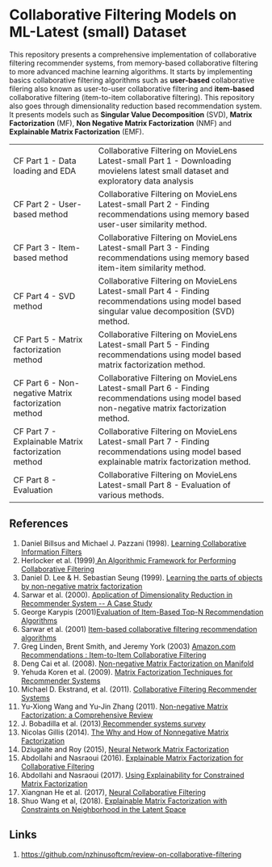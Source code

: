 # Collaborative Filtering Models on ML-Latest (small) Dataset
This repository presents a comprehensive implementation of collaborative filtering recommender systems, from memory-based collaborative filtering to more advanced machine learning algorithms. It starts by implementing basics collaborative filtering algorithms such as <b>user-based</b> collaborative filering also known as user-to-user collaborative filtering and <b>item-based</b> collaborative filtering (item-to-item collaborative filtering). This repository also goes through dimensionality reduction based recommendation system. It presents models such as **Singular Value Decomposition** (SVD), **Matrix Factorization** (MF), **Non Negative Matrix Factorization** (NMF) and **Explainable Matrix Factorization** (EMF).

| | |
| --- | --- |
| CF Part 1 - Data loading and EDA | Collaborative Filtering on MovieLens Latest-small Part 1 - Downloading movielens latest small dataset and exploratory data analysis |
| CF Part 2 - User-based method | Collaborative Filtering on MovieLens Latest-small Part 2 - Finding recommendations using memory based user-user similarity method. |
| CF Part 3 - Item-based method | Collaborative Filtering on MovieLens Latest-small Part 3 - Finding recommendations using memory based item-item similarity method. |
| CF Part 4 - SVD method | Collaborative Filtering on MovieLens Latest-small Part 4 - Finding recommendations using model based singular value decomposition (SVD) method. |
| CF Part 5 - Matrix factorization method | Collaborative Filtering on MovieLens Latest-small Part 5 - Finding recommendations using model based matrix factorization method. |
| CF Part 6 - Non-negative Matrix factorization method | Collaborative Filtering on MovieLens Latest-small Part 6 - Finding recommendations using model based non-negative matrix factorization method. |
| CF Part 7 - Explainable Matrix factorization method | Collaborative Filtering on MovieLens Latest-small Part 7 - Finding recommendations using model based explainable matrix factorization method. |
| CF Part 8 - Evaluation | Collaborative Filtering on MovieLens Latest-small Part 8 - Evaluation of various methods. |

## References

1. Daniel Billsus  and  Michael J. Pazzani (1998). [Learning Collaborative Information Filters](https://www.ics.uci.edu/~pazzani/Publications/MLC98.pdf)
2. Herlocker et al. (1999)<a href="https://dl.acm.org/doi/10.1145/3130348.3130372"> An Algorithmic Framework for Performing Collaborative Filtering</a>
3. Daniel D. Lee & H. Sebastian Seung (1999). [Learning the parts of objects by non-negative matrix factorization](https://www.nature.com/articles/44565)
4. Sarwar et al. (2000). [Application of Dimensionality Reduction in Recommender System -- A Case Study](http://files.grouplens.org/papers/webKDD00.pdf)
5. George Karypis (2001)<a href="https://citeseerx.ist.psu.edu/viewdoc/download?doi=10.1.1.554.1671&rep=rep1&type=pdf">Evaluation of Item-Based Top-N Recommendation Algorithms</a>
6. Sarwar et al. (2001) <a href="https://dl.acm.org/doi/10.1145/371920.372071"> Item-based collaborative filtering recommendation algorithms</a>
7. Greg Linden, Brent Smith, and Jeremy York (2003) <a href="https://www.cs.umd.edu/~samir/498/Amazon-Recommendations.pdf">Amazon.com Recommendations : Item-to-Item Collaborative Filtering</a>
8. Deng Cai et al. (2008). [Non-negative Matrix Factorization on Manifold](https://ieeexplore.ieee.org/document/4781101)
9. Yehuda Koren et al. (2009). <a href='https://ieeexplore.ieee.org/document/5197422'>Matrix Factorization Techniques for Recommender Systems</a>
10. Michael D. Ekstrand, et al. (2011). <a href="https://dl.acm.org/doi/10.1561/1100000009"> Collaborative Filtering Recommender Systems</a>
11. Yu-Xiong Wang and Yu-Jin Zhang (2011). [Non-negative Matrix Factorization: a Comprehensive Review](https://ieeexplore.ieee.org/document/6165290)
12. J. Bobadilla et al. (2013)<a href="https://romisatriawahono.net/lecture/rm/survey/information%20retrieval/Bobadilla%20-%20Recommender%20Systems%20-%202013.pdf"> Recommender systems survey</a>
13. Nicolas Gillis (2014). [The Why and How of Nonnegative Matrix Factorization](https://arxiv.org/pdf/1401.5226.pdf)
14. Dziugaite and Roy (2015), [Neural Network Matrix Factorization](https://arxiv.org/abs/1511.06443)
15. Abdollahi and Nasraoui (2016). [Explainable Matrix Factorization for Collaborative Filtering](https://www.researchgate.net/publication/301616080_Explainable_Matrix_Factorization_for_Collaborative_Filtering)
16. Abdollahi and Nasraoui (2017). [Using Explainability for Constrained Matrix Factorization](https://dl.acm.org/doi/abs/10.1145/3109859.3109913)
17. Xiangnan He et al. (2017), [Neural Collaborative Filtering](https://arxiv.org/abs/1708.05031)
18. Shuo Wang et al, (2018). [Explainable Matrix Factorization with Constraints on Neighborhood in the Latent Space](https://dl.acm.org/doi/abs/10.1145/3109859.3109913)

## Links
1. https://github.com/nzhinusoftcm/review-on-collaborative-filtering